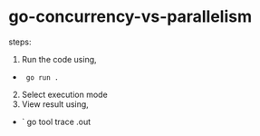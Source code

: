 # go-concurrency-vs-parallelism

steps:

1. Run the code using,

- ` go run .`

2. Select execution mode
3. View result using,

- ` go tool trace <trace-file-name>.out

